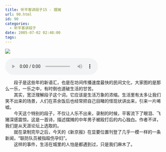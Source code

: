 ```yaml
---
title: 听平客讲段子15 - 摆摊
url: 90.html
id: 90
categories:
  - 听平客讲段子
date: 2005-07-02 02:48:00
tags:
---
```


![](https://antiwave.tech/wp-content/uploads/2020/01/05-07-02.gif)

<audio controls height="100" width="100">
  <source src="https://content.antiwave.tech/file/antiwave/%E5%90%AC%E5%B9%B3%E5%AE%A2%E8%AE%B2%E6%AE%B5%E5%AD%9015+-+%E6%91%86%E6%91%8A.mp3" type="audio/mpeg">
  <embed height="50" width="100" src="https://content.antiwave.tech/file/antiwave/%E5%90%AC%E5%B9%B3%E5%AE%A2%E8%AE%B2%E6%AE%B5%E5%AD%9015+-+%E6%91%86%E6%91%8A.mp3">
</audio>


　　段子是这些年的新语汇，也是在坊间传播速度最快的民间文化，大家图的是那么一乐，一乐之中，有时倒也道破生活的甘苦。  
　　其实，宽泛理解段子这个词，它应该是生活万象的浓缩。生活里有太多让我们笑不出来的场景，人们在茶余饭后也经常把自己目睹的怪现状讲出来，引来一片唏嘘。  
　　今天这个特别的段子，不仅让人乐不出来，录制的时候，平客流下了眼泪、飞猪深感震惊。这是一首诗，描述摆摊的中年男子被殴打后的内心独白。作者不详，我们是从天涯论坛上选取的。  
　　就在录制完毕之后，今天的《新京报》在显要位置刊登了几乎一模一样的一条新闻，“联防队员被指殴伤孕妇”。  
　　这样的事件，生活在城里的人怕是都遇到过，只是我们麻木了。